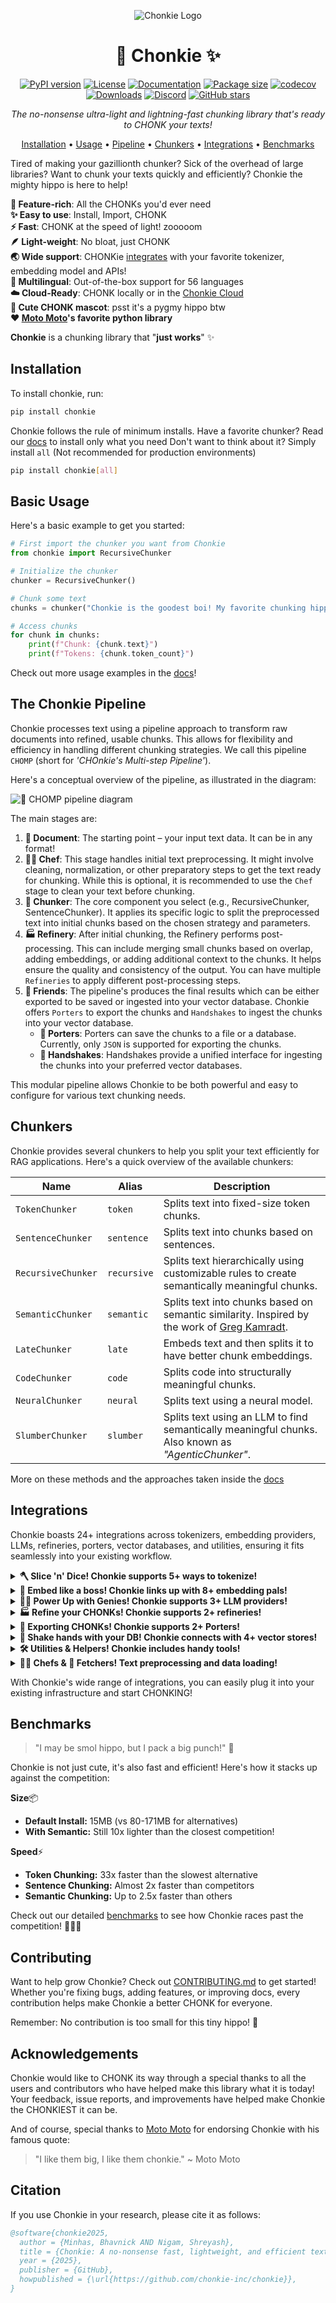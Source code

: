 <div align='center'>

![Chonkie Logo](https://github.com/chonkie-inc/chonkie/blob/main/assets/chonkie_logo_br_transparent_bg.png?raw=true)

# 🦛 Chonkie ✨

[![PyPI version](https://img.shields.io/pypi/v/chonkie.svg)](https://pypi.org/project/chonkie/)
[![License](https://img.shields.io/github/license/chonkie-inc/chonkie.svg)](https://github.com/chonkie-inc/chonkie/blob/main/LICENSE)
[![Documentation](https://img.shields.io/badge/docs-chonkie.ai-blue.svg)](https://docs.chonkie.ai)
[![Package size](https://img.shields.io/badge/size-450KB-blue)](https://github.com/chonkie-inc/chonkie/blob/main/README.md#installation)
[![codecov](https://codecov.io/gh/chonkie-inc/chonkie/graph/badge.svg?token=V4EWIJWREZ)](https://codecov.io/gh/chonkie-inc/chonkie)
[![Downloads](https://static.pepy.tech/badge/chonkie)](https://pepy.tech/project/chonkie)
[![Discord](https://dcbadge.limes.pink/api/server/https://discord.gg/vH3SkRqmUz?style=flat)](https://discord.gg/vH3SkRqmUz)
[![GitHub stars](https://img.shields.io/github/stars/chonkie-inc/chonkie.svg)](https://github.com/chonkie-inc/chonkie/stargazers)

_The no-nonsense ultra-light and lightning-fast chunking library that's ready to CHONK your texts!_

[Installation](#installation) •
[Usage](#basic-usage) •
[Pipeline](#the-chonkie-pipeline) •
[Chunkers](#chunkers) •
[Integrations](#integrations) •
[Benchmarks](#benchmarks)

</div>

Tired of making your gazillionth chunker? Sick of the overhead of large libraries? Want to chunk your texts quickly and efficiently? Chonkie the mighty hippo is here to help!

**🚀 Feature-rich**: All the CHONKs you'd ever need </br>
**✨ Easy to use**: Install, Import, CHONK </br>
**⚡ Fast**: CHONK at the speed of light! zooooom </br>
**🪶 Light-weight**: No bloat, just CHONK </br>
**🌏 Wide support**: CHONKie [integrates](#integrations) with your favorite tokenizer, embedding model and APIs! </br>
**💬 ️Multilingual**: Out-of-the-box support for 56 languages </br>
**☁️ Cloud-Ready**: CHONK locally or in the [Chonkie Cloud](https://cloud.chonkie.ai) </br>
**🦛 Cute CHONK mascot**: psst it's a pygmy hippo btw </br>
**❤️ [Moto Moto](#acknowledgements)'s favorite python library** </br>

**Chonkie** is a chunking library that "**just works**" ✨

## Installation

To install chonkie, run:

```bash
pip install chonkie
```

Chonkie follows the rule of minimum installs.
Have a favorite chunker? Read our [docs](https://docs.chonkie.ai) to install only what you need
Don't want to think about it? Simply install `all` (Not recommended for production environments)

```bash
pip install chonkie[all]
```

## Basic Usage

Here's a basic example to get you started:

```python
# First import the chunker you want from Chonkie
from chonkie import RecursiveChunker

# Initialize the chunker
chunker = RecursiveChunker()

# Chunk some text
chunks = chunker("Chonkie is the goodest boi! My favorite chunking hippo hehe.")

# Access chunks
for chunk in chunks:
    print(f"Chunk: {chunk.text}")
    print(f"Tokens: {chunk.token_count}")
```

Check out more usage examples in the [docs](https://docs.chonkie.ai)!

## The Chonkie Pipeline

Chonkie processes text using a pipeline approach to transform raw documents into refined, usable chunks. This allows for flexibility and efficiency in handling different chunking strategies. We call this pipeline `CHOMP` (short for _'CHOnkie's Multi-step Pipeline'_).

Here's a conceptual overview of the pipeline, as illustrated in the diagram:

![🤖 CHOMP pipeline diagram](./assets/chomp-transparent-bg.png)

The main stages are:

1. **📄 Document**: The starting point – your input text data. It can be in any format!
2. **👨‍🍳 Chef**: This stage handles initial text preprocessing. It might involve cleaning, normalization, or other preparatory steps to get the text ready for chunking. While this is optional, it is recommended to use the `Chef` stage to clean your text before chunking.
3. **🦛 Chunker**: The core component you select (e.g., RecursiveChunker, SentenceChunker). It applies its specific logic to split the preprocessed text into initial chunks based on the chosen strategy and parameters.
4. **🏭 Refinery**: After initial chunking, the Refinery performs post-processing. This can include merging small chunks based on overlap, adding embeddings, or adding additional context to the chunks. It helps ensure the quality and consistency of the output. You can have multiple `Refineries` to apply different post-processing steps.
5. **🤗 Friends**: The pipeline's produces the final results which can be either exported to be saved or ingested into your vector database. Chonkie offers `Porters` to export the chunks and `Handshakes` to ingest the chunks into your vector database.
   - **🐴 Porters**: Porters can save the chunks to a file or a database. Currently, only `JSON` is supported for exporting the chunks.
   - **🤝 Handshakes**: Handshakes provide a unified interface for ingesting the chunks into your preferred vector databases.

This modular pipeline allows Chonkie to be both powerful and easy to configure for various text chunking needs.

## Chunkers

Chonkie provides several chunkers to help you split your text efficiently for RAG applications. Here's a quick overview of the available chunkers:

| Name             | Alias      | Description                                                                                                |
|------------------|------------|------------------------------------------------------------------------------------------------------------|
| `TokenChunker`   | `token`    | Splits text into fixed-size token chunks.                                                                   |
| `SentenceChunker`| `sentence` | Splits text into chunks based on sentences.                                                                |
| `RecursiveChunker`| `recursive`| Splits text hierarchically using customizable rules to create semantically meaningful chunks.              |
| `SemanticChunker`| `semantic` | Splits text into chunks based on semantic similarity. Inspired by the work of [Greg Kamradt](https://github.com/gkamradt).                                                        |
| `LateChunker`    | `late`     | Embeds text and then splits it to have better chunk embeddings.                                            |
| `CodeChunker`    | `code`     | Splits code into structurally meaningful chunks.                                                           |
| `NeuralChunker`  | `neural`   | Splits text using a neural model.                                                                          |
| `SlumberChunker` | `slumber`  | Splits text using an LLM to find semantically meaningful chunks. Also known as _"AgenticChunker"_.         |

More on these methods and the approaches taken inside the [docs](https://docs.chonkie.ai)

## Integrations

Chonkie boasts 24+ integrations across tokenizers, embedding providers, LLMs, refineries, porters, vector databases, and utilities, ensuring it fits seamlessly into your existing workflow.

<details>
<summary><strong>🪓 Slice 'n' Dice! Chonkie supports 5+ ways to tokenize! </strong></summary>

Choose from supported tokenizers or provide your own custom token counting function. Flexibility first!

| Name           | Description                                                    | Optional Install   |
|----------------|----------------------------------------------------------------|--------------------|
| `character`    | Basic character-level tokenizer. **Default tokenizer.**       | `default`          |
| `word`         | Basic word-level tokenizer.                                    | `default`          |
| `tokenizers`   | Load any tokenizer from the Hugging Face `tokenizers` library. | `chonkie[tokenizers]`          |
| `tiktoken`     | Use OpenAI's `tiktoken` library (e.g., for `gpt-4`).           | `chonkie[tiktoken]`|
| `transformers` | Load tokenizers via `AutoTokenizer` from HF `transformers`.    | `chonkie[neural]`  |

`default` indicates that the feature is available with the default `pip install chonkie`.

To use a custom token counter, you can pass in any function that takes a string and returns an integer! Something like this:

```python
def custom_token_counter(text: str) -> int:
    return len(text)

chunker = RecursiveChunker(tokenizer_or_token_counter=custom_token_counter)
```

You can use this to extend Chonkie to support any tokenization scheme you want!

</details>

<details>
<summary><strong>🧠 Embed like a boss! Chonkie links up with 8+ embedding pals!</strong></summary>

Seamlessly works with various embedding model providers. Bring your favorite embeddings to the CHONK party! Use `AutoEmbeddings` to load models easily.

| Provider / Alias        | Class                           | Description                                  | Optional Install     |
|-------------------------|---------------------------------|----------------------------------------------|----------------------|
| `model2vec`             | `Model2VecEmbeddings`           | Use `Model2Vec` models.                      | `chonkie[model2vec]` |
| `sentence-transformers` | `SentenceTransformerEmbeddings` | Use any `sentence-transformers` model.       | `chonkie[st]`        |
| `openai`                | `OpenAIEmbeddings`              | Use OpenAI's embedding API.                  | `chonkie[openai]`    |
| `azure-openai`          | `AzureOpenAIEmbeddings`         | Use Azure OpenAI embedding service.          | `chonkie[azure-openai]` |
| `cohere`                | `CohereEmbeddings`              | Use Cohere's embedding API.                  | `chonkie[cohere]`    |
| `gemini`                | `GeminiEmbeddings`              | Use Google's Gemini embedding API.           | `chonkie[gemini]`    |
| `jina`                  | `JinaEmbeddings`                | Use Jina AI's embedding API.                 | `chonkie[jina]`      |
| `voyageai`              | `VoyageAIEmbeddings`            | Use Voyage AI's embedding API.               | `chonkie[voyageai]`  |

</details>

<details>
<summary><strong>🧞‍♂️ Power Up with Genies! Chonkie supports 3+ LLM providers!</strong></summary>

Genies provide interfaces to interact with Large Language Models (LLMs) for advanced chunking strategies or other tasks within the pipeline.

| Genie Name     | Class              | Description                      | Optional Install        |
|----------------|--------------------|----------------------------------|-------------------------|
| `gemini`       | `GeminiGenie`      | Interact with Google Gemini APIs. | `chonkie[gemini]`       |
| `openai`       | `OpenAIGenie`      | Interact with OpenAI APIs.       | `chonkie[openai]`       |
| `azure-openai` | `AzureOpenAIGenie` | Interact with Azure OpenAI APIs. | `chonkie[azure-openai]` |

You can also use the `OpenAIGenie` to interact with any LLM provider that supports the OpenAI API format, by simply changing the `model`, `base_url`, and `api_key` parameters. For example, here's how to use the `OpenAIGenie` to interact with the `Llama-4-Maverick` model via OpenRouter:

```python
from chonkie import OpenAIGenie

genie = OpenAIGenie(model="meta-llama/llama-4-maverick",
                    base_url="https://openrouter.ai/api/v1",
                    api_key="your_api_key")
```

</details>

<details>
<summary><strong>🏭 Refine your CHONKs! Chonkie supports 2+ refineries!</strong></summary>

Refineries help you post-process and enhance your chunks after initial chunking.

| Refinery Name | Class                | Description                                    | Optional Install |
|---------------|----------------------|------------------------------------------------|------------------|
| `overlap`     | `OverlapRefinery`    | Merge overlapping chunks based on similarity.  | `default`        |
| `embeddings`  | `EmbeddingsRefinery` | Add embeddings to chunks using any provider.   | `chonkie[semantic]` |

</details>

<details>
<summary><strong>🐴 Exporting CHONKs! Chonkie supports 2+ Porters!</strong></summary>

Porters help you save your chunks easily.

| Porter Name | Class           | Description                              | Optional Install    |
|-------------|-----------------|------------------------------------------|---------------------|
| `json`      | `JSONPorter`    | Export chunks to a JSON file.            | `default`           |
| `datasets`  | `DatasetsPorter`| Export chunks to HuggingFace datasets.   | `chonkie[datasets]` |

</details>

<details>
<summary><strong>🤝 Shake hands with your DB! Chonkie connects with 4+ vector stores!</strong></summary>

Handshakes provide a unified interface to ingest chunks directly into your favorite vector databases.

| Handshake Name | Class                 | Description                             | Optional Install          |
|----------------|-----------------------|-----------------------------------------|---------------------------|
| `chroma`       | `ChromaHandshake`     | Ingest chunks into ChromaDB.            | `chonkie[chroma]`         |
| `qdrant`       | `QdrantHandshake`     | Ingest chunks into Qdrant.              | `chonkie[qdrant]`         |
| `pgvector`     | `PgvectorHandshake`   | Ingest chunks into PostgreSQL with pgvector. | `chonkie[pgvector]`   |
| `turbopuffer`  | `TurbopufferHandshake`| Ingest chunks into Turbopuffer.         | `chonkie[tpuf]`           |

</details>

<details>
<summary><strong>🛠️ Utilities & Helpers! Chonkie includes handy tools!</strong></summary>

Additional utilities to enhance your chunking workflow.

| Utility Name | Class        | Description                                    | Optional Install |
|--------------|--------------|------------------------------------------------|------------------|
| `hub`        | `Hubbie`     | Simple wrapper for HuggingFace Hub operations. | `chonkie[hub]`   |
| `viz`        | `Visualizer` | Rich console visualizations for chunks.        | `chonkie[viz]`   |

</details>

<details>
<summary><strong>👨‍🍳 Chefs & 📁 Fetchers! Text preprocessing and data loading!</strong></summary>

Chefs handle text preprocessing, while Fetchers load data from various sources.

| Component | Class        | Description                              | Optional Install |
|-----------|--------------|------------------------------------------|------------------|
| `chef`    | `TextChef`   | Text preprocessing and cleaning.          | `default`        |
| `fetcher` | `FileFetcher`| Load text from files and directories.    | `default`        |

</details>

With Chonkie's wide range of integrations, you can easily plug it into your existing infrastructure and start CHONKING!

## Benchmarks

> "I may be smol hippo, but I pack a big punch!" 🦛

Chonkie is not just cute, it's also fast and efficient! Here's how it stacks up against the competition:

**Size**📦

- **Default Install:** 15MB (vs 80-171MB for alternatives)
- **With Semantic:** Still 10x lighter than the closest competition!

**Speed**⚡

- **Token Chunking:** 33x faster than the slowest alternative
- **Sentence Chunking:** Almost 2x faster than competitors
- **Semantic Chunking:** Up to 2.5x faster than others

Check out our detailed [benchmarks](BENCHMARKS.md) to see how Chonkie races past the competition! 🏃‍♂️💨

## Contributing

Want to help grow Chonkie? Check out [CONTRIBUTING.md](CONTRIBUTING.md) to get started! Whether you're fixing bugs, adding features, or improving docs, every contribution helps make Chonkie a better CHONK for everyone.

Remember: No contribution is too small for this tiny hippo! 🦛

## Acknowledgements

Chonkie would like to CHONK its way through a special thanks to all the users and contributors who have helped make this library what it is today! Your feedback, issue reports, and improvements have helped make Chonkie the CHONKIEST it can be.

And of course, special thanks to [Moto Moto](https://www.youtube.com/watch?v=I0zZC4wtqDQ&t=5s) for endorsing Chonkie with his famous quote:
> "I like them big, I like them chonkie." ~ Moto Moto

## Citation

If you use Chonkie in your research, please cite it as follows:

```bibtex
@software{chonkie2025,
  author = {Minhas, Bhavnick AND Nigam, Shreyash},
  title = {Chonkie: A no-nonsense fast, lightweight, and efficient text chunking library},
  year = {2025},
  publisher = {GitHub},
  howpublished = {\url{https://github.com/chonkie-inc/chonkie}},
}
```

